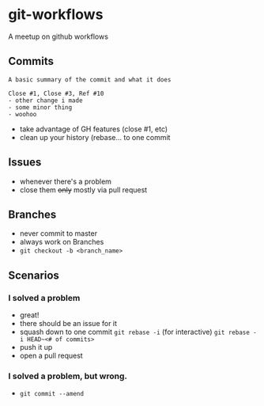 # git-workflows
A meetup on github workflows


## Commits

```
A basic summary of the commit and what it does

Close #1, Close #3, Ref #10
- other change i made
- some minor thing
- woohoo
```

- take advantage of GH features (close #1, etc)
- clean up your history (rebase... to one commit

## Issues

- whenever there's a problem
- close them ~~only~~ mostly via pull request

## Branches

- never commit to master
- always work on Branches
- `git checkout -b <branch_name>`

## Scenarios

### I solved a problem

- great!
- there should be an issue for it
- squash down to one commit
  `git rebase -i` (for interactive)
  `git rebase -i HEAD~<# of commits>`
- push it up
- open a pull request

### I solved a problem, but wrong.

- `git commit --amend`
